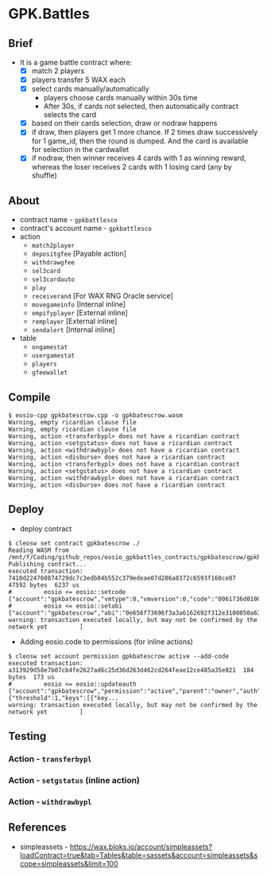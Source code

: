 # GPK.Battles
## Brief
* It is a game battle contract where:
	- [x] match 2 players
	- [x] players transfer 5 WAX each
	- [x] select cards manually/automatically
		+ players choose cards manually within 30s time
		+ After 30s, if cards not selected, then automatically contract selects the card
	- [x] based on their cards selection, draw or nodraw happens
	- [x] if draw, then players get 1 more chance. If 2 times draw successively for 1 game_id, then the round is dumped. And the card is available for selection in the cardwallet
	- [x] if nodraw, then winner receives 4 cards with 1 as winning reward, whereas the loser receives 2 cards with 1 losing card (any by shuffle)

## About
* contract name - `gpkbattlesco`
* contract's account name - `gpkbattlesco`
* action
	- `match2player`
	- `depositgfee`	[Payable action]
	- `withdrawgfee`
	- `sel3card`
	- `sel3cardauto`
	- `play`
	- `receiverand` [For WAX RNG Oracle service]
	- `movegameinfo` [Internal inline]
	- `empifyplayer` [External inline]
	- `remplayer` [External inline]
	- `sendalert` [Internal inline]
* table
	- `ongamestat`
	- `usergamestat`
	- `players`
	- `gfeewallet`

## Compile
```console
$ eosio-cpp gpkbatescrow.cpp -o gpkbatescrow.wasm
Warning, empty ricardian clause file
Warning, empty ricardian clause file
Warning, action <transferbypl> does not have a ricardian contract
Warning, action <setgstatus> does not have a ricardian contract
Warning, action <withdrawbypl> does not have a ricardian contract
Warning, action <disburse> does not have a ricardian contract
Warning, action <transferbypl> does not have a ricardian contract
Warning, action <setgstatus> does not have a ricardian contract
Warning, action <withdrawbypl> does not have a ricardian contract
Warning, action <disburse> does not have a ricardian contract
```

## Deploy
* deploy contract
```console
$ cleosw set contract gpkbatescrow ./
Reading WASM from /mnt/f/Coding/github_repos/eosio_gpkbattles_contracts/gpkbatescrow/gpkbatescrow.wasm...
Publishing contract...
executed transaction: 7410d224760874729dc7c3edb04b552c379edeae07d286a8372c6593f160ce87  47592 bytes  6237 us
#         eosio <= eosio::setcode               {"account":"gpkbatescrow","vmtype":0,"vmversion":0,"code":"0061736d0100000001af022c60000060037f7f7f0...
#         eosio <= eosio::setabi                {"account":"gpkbatescrow","abi":"0e656f73696f3a3a6162692f312e3100050a6361726477616c6c657400030763617...
warning: transaction executed locally, but may not be confirmed by the network yet         ]
```
* Adding eosio.code to permissions (for inline actions)
```console
$ cleosw set account permission gpkbatescrow active --add-code
executed transaction: a313929d58e7b07cb4fe2627ad6c25d36d263d462cd264feae12ce485a35e021  184 bytes  173 us
#         eosio <= eosio::updateauth            {"account":"gpkbatescrow","permission":"active","parent":"owner","auth":{"threshold":1,"keys":[{"key...
warning: transaction executed locally, but may not be confirmed by the network yet         ]
```

## Testing
### Action - `transferbypl`
### Action - `setgstatus` (inline action)
### Action - `withdrawbypl`

## References
* simpleassets - https://wax.bloks.io/account/simpleassets?loadContract=true&tab=Tables&table=sassets&account=simpleassets&scope=simpleassets&limit=100